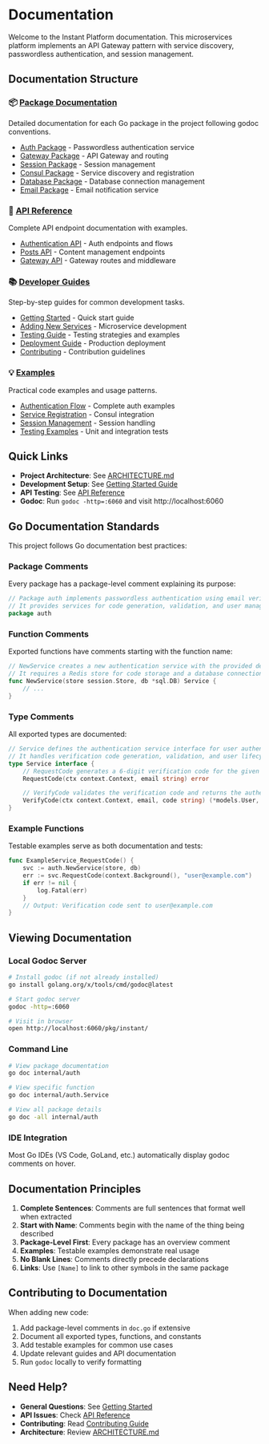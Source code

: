 # Documentation

Welcome to the Instant Platform documentation. This microservices platform implements an API Gateway pattern with service discovery, passwordless authentication, and session management.

## Documentation Structure

### 📦 [Package Documentation](./packages/)
Detailed documentation for each Go package in the project following godoc conventions.

- [Auth Package](./packages/auth.md) - Passwordless authentication service
- [Gateway Package](./packages/gateway.md) - API Gateway and routing
- [Session Package](./packages/session.md) - Session management
- [Consul Package](./packages/consul.md) - Service discovery and registration
- [Database Package](./packages/database.md) - Database connection management
- [Email Package](./packages/email.md) - Email notification service

### 🔌 [API Reference](./api/)
Complete API endpoint documentation with examples.

- [Authentication API](./api/auth.md) - Auth endpoints and flows
- [Posts API](./api/posts.md) - Content management endpoints
- [Gateway API](./api/gateway.md) - Gateway routes and middleware

### 📚 [Developer Guides](./guides/)
Step-by-step guides for common development tasks.

- [Getting Started](./guides/getting-started.md) - Quick start guide
- [Adding New Services](./guides/adding-services.md) - Microservice development
- [Testing Guide](./guides/testing.md) - Testing strategies and examples
- [Deployment Guide](./guides/deployment.md) - Production deployment
- [Contributing](./guides/contributing.md) - Contribution guidelines

### 💡 [Examples](./examples/)
Practical code examples and usage patterns.

- [Authentication Flow](./examples/auth-flow.md) - Complete auth examples
- [Service Registration](./examples/service-registration.md) - Consul integration
- [Session Management](./examples/session-management.md) - Session handling
- [Testing Examples](./examples/testing.md) - Unit and integration tests

## Quick Links

- **Project Architecture**: See [ARCHITECTURE.md](../ARCHITECTURE.md)
- **Development Setup**: See [Getting Started Guide](./guides/getting-started.md)
- **API Testing**: See [API Reference](./api/)
- **Godoc**: Run `godoc -http=:6060` and visit http://localhost:6060

## Go Documentation Standards

This project follows Go documentation best practices:

### Package Comments
Every package has a package-level comment explaining its purpose:
```go
// Package auth implements passwordless authentication using email verification codes.
// It provides services for code generation, validation, and user management.
package auth
```

### Function Comments
Exported functions have comments starting with the function name:
```go
// NewService creates a new authentication service with the provided dependencies.
// It requires a Redis store for code storage and a database connection for user management.
func NewService(store session.Store, db *sql.DB) Service {
    // ...
}
```

### Type Comments
All exported types are documented:
```go
// Service defines the authentication service interface for user authentication operations.
// It handles verification code generation, validation, and user lifecycle management.
type Service interface {
    // RequestCode generates a 6-digit verification code for the given email.
    RequestCode(ctx context.Context, email string) error

    // VerifyCode validates the verification code and returns the authenticated user.
    VerifyCode(ctx context.Context, email, code string) (*models.User, error)
}
```

### Example Functions
Testable examples serve as both documentation and tests:
```go
func ExampleService_RequestCode() {
    svc := auth.NewService(store, db)
    err := svc.RequestCode(context.Background(), "user@example.com")
    if err != nil {
        log.Fatal(err)
    }
    // Output: Verification code sent to user@example.com
}
```

## Viewing Documentation

### Local Godoc Server
```bash
# Install godoc (if not already installed)
go install golang.org/x/tools/cmd/godoc@latest

# Start godoc server
godoc -http=:6060

# Visit in browser
open http://localhost:6060/pkg/instant/
```

### Command Line
```bash
# View package documentation
go doc internal/auth

# View specific function
go doc internal/auth.Service

# View all package details
go doc -all internal/auth
```

### IDE Integration
Most Go IDEs (VS Code, GoLand, etc.) automatically display godoc comments on hover.

## Documentation Principles

1. **Complete Sentences**: Comments are full sentences that format well when extracted
2. **Start with Name**: Comments begin with the name of the thing being described
3. **Package-Level First**: Every package has an overview comment
4. **Examples**: Testable examples demonstrate real usage
5. **No Blank Lines**: Comments directly precede declarations
6. **Links**: Use `[Name]` to link to other symbols in the same package

## Contributing to Documentation

When adding new code:
1. Add package-level comments in `doc.go` if extensive
2. Document all exported types, functions, and constants
3. Add testable examples for common use cases
4. Update relevant guides and API documentation
5. Run `godoc` locally to verify formatting

## Need Help?

- **General Questions**: See [Getting Started](./guides/getting-started.md)
- **API Issues**: Check [API Reference](./api/)
- **Contributing**: Read [Contributing Guide](./guides/contributing.md)
- **Architecture**: Review [ARCHITECTURE.md](../ARCHITECTURE.md)
